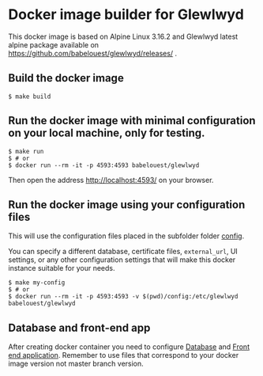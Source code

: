 # Docker image builder for Glewlwyd

This docker image is based on Alpine Linux 3.16.2 and Glewlwyd latest alpine package available on https://github.com/babelouest/glewlwyd/releases/ .

## Build the docker image

```shell
$ make build
```

## Run the docker image with minimal configuration on your local machine, only for testing.

```shell
$ make run
$ # or
$ docker run --rm -it -p 4593:4593 babelouest/glewlwyd
```

Then open the address [http://localhost:4593/](http://localhost:4593/) on your browser.

## Run the docker image using your configuration files

This will use the configuration files placed in the subfolder folder [config](config).

You can specify a different database, certificate files, `external_url`, UI settings, or any other configuration settings that will make this docker instance suitable for your needs.

```shell
$ make my-config
$ # or
$ docker run --rm -it -p 4593:4593 -v $(pwd)/config:/etc/glewlwyd babelouest/glewlwyd
```

## Database and front-end app

After creating docker container you need to configure [Database](../docs/INSTALL.md#initialise-database) and [Front end application](../INSTALL.md#front-end-application). Remember to use files that correspond to your docker image version not master branch version.
